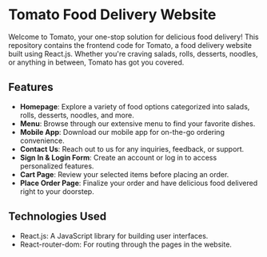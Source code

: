# Tomato Food Delivery Website

Welcome to Tomato, your one-stop solution for delicious food delivery! This repository contains the frontend code for Tomato, a food delivery website built using React.js. Whether you're craving salads, rolls, desserts, noodles, or anything in between, Tomato has got you covered. 

## Features

- **Homepage**: Explore a variety of food options categorized into salads, rolls, desserts, noodles, and more.
- **Menu**: Browse through our extensive menu to find your favorite dishes.
- **Mobile App**: Download our mobile app for on-the-go ordering convenience.
- **Contact Us**: Reach out to us for any inquiries, feedback, or support.
- **Sign In & Login Form**: Create an account or log in to access personalized features.
- **Cart Page**: Review your selected items before placing an order.
- **Place Order Page**: Finalize your order and have delicious food delivered right to your doorstep.

## Technologies Used

- React.js: A JavaScript library for building user interfaces.
- React-router-dom: For routing through the pages in the website.



